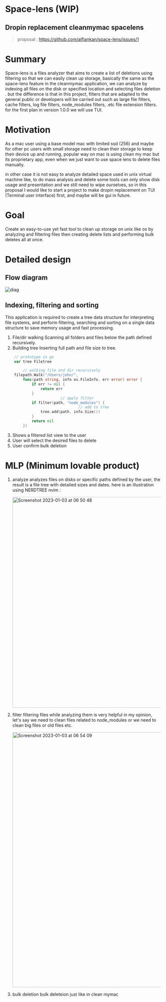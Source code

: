 # Space-lens (WIP)

## Dropin replacement cleanmymac spacelens

> proposal : https://github.com/alfiankan/space-lens/issues/1



# Summary
Space-lens is a files analyzer that aims to create a list of deletions using filtering so that we can easily clean up storage, basically the same as the space-lens feature in the cleanmymac application, we can analyze by indexing all files on the disk or specified location and selecting files deletion . but the difference is that in this project, filters that are adapted to the general public or developers will be carried out such as large file filters, cache filters, log file filters, node_modules filters, .etc file extension filters. for the first plan in version 1.0.0 we will use TUI.

# Motivation
As a mac user using a base model mac with limited ssd (256) and maybe for other pc users with small storage need to clean their storage to keep their device up and running, popular way on mac is using clean my mac but its proprietary  app, even when we just want to use space lens to delete files manually.

in other case it is not easy to analyze detailed space used in unix virtual machine like, to do mass analysis and delete some tools can only show disk usage and presentation and we still need to wipe ourselves, so in this proposal I would like to start a project to make dropin replacement on TUI (Terminal user interface) first, and maybe will be gui in future.

# Goal
Create an easy-to-use yet fast tool to clean up storage on unix like os by analyzing and filtering files then creating delete lists and performing bulk deletes all at once.

# Detailed design

## Flow diagram
![diag](https://user-images.githubusercontent.com/40946917/210474478-e54b6636-1a72-483d-b4b3-6951bb8cd6d2.png)




## Indexing, filtering and sorting
This application is required to create a tree data structure for interpreting file systems, and perform filtering, searching and sorting on a single data structure to save memory usage and fast processing.

1. File/dir walking 
Scanning all folders and files below the path defined recursively.
2. Building tree
Inserting full path and file size to tree.

```go
	// prototype in go
	var tree Filetree

        // walking file and dir recursively
	filepath.Walk("/Users/john/",
		func(path string, info os.FileInfo, err error) error {
			if err != nil {
				return err
			}
                         // apply filter
			if filter(path, "node_modules") {
                                 // add to tree
				tree.add(path, info.Size())
			}
			return nil
		})
```
3. Shows a filtered list view to the user
4. User will select the desired files to delete
5. User confirm bulk deletion


# MLP (Minimum lovable product)
1. analyze 
analyzes files on disks or specific paths defined by the user, the result is a file tree with detailed sizes and dates.
here is an illustration using NERDTREE nvim :

     <img width="681" alt="Screenshot 2023-01-03 at 06 50 48" src="https://user-images.githubusercontent.com/40946917/210285594-94a9dc0a-b9b0-4c96-8fda-ba631b194ecd.png">


6. filter
filtering files while analyzing them is very helpful in my opinion, let's say we need to clean files related to node_modules or we need to clean big files or old files etc.

     <img width="824" alt="Screenshot 2023-01-03 at 06 54 09" src="https://user-images.githubusercontent.com/40946917/210285725-3aae55de-31af-434d-8a50-59c84829a3ea.png">


7. bulk deletion
bulk deleteion just like in clean mymac


